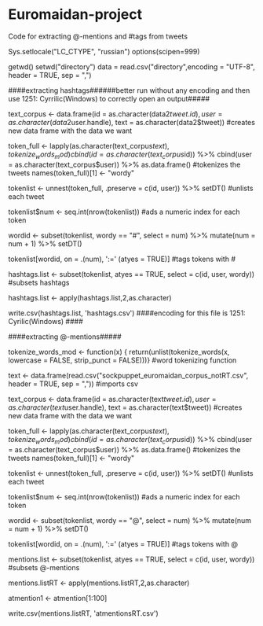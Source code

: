 # Euromaidan-project
Code for extracting @-mentions and #tags from tweets

Sys.setlocale("LC_CTYPE", "russian")
options(scipen=999)

getwd()
setwd("directory")
data = read.csv("directory",encoding = "UTF-8", header = TRUE, sep = ",")

####extracting hashtags######better run without any encoding and then use 1251: Cyrrilic(Windows) to correctly open an output##### 

text_corpus <- data.frame(id = as.character(data2$tweet.id), user = as.character(data2$user.handle), 
                          text = as.character(data2$tweet)) #creates new data frame with the data we want

token_full <- lapply(as.character(text_corpus$text), tokenize_words_mod) %>%
  cbind(id = as.character(text_corpus$id)) %>% cbind(user = as.character(text_corpus$user)) %>%
  as.data.frame() #tokenizes the tweets
names(token_full)[1] <- "wordy"

tokenlist <- unnest(token_full, .preserve = c(id, user)) %>% setDT() #unlists each tweet

tokenlist$num <- seq.int(nrow(tokenlist)) #ads a numeric index for each token

wordid <- subset(tokenlist, wordy == "#", select = num) %>%
  mutate(num = num + 1) %>% setDT()

tokenlist[wordid, on = .(num), ':=' (atyes = TRUE)] #tags tokens with #

hashtags.list <- subset(tokenlist, atyes == TRUE, select = c(id, user, wordy)) #subsets hashtags

hashtags.list <- apply(hashtags.list,2,as.character)

write.csv(hashtags.list, 'hashtags.csv')
####encoding for this file is 1251: Cyrilic(Windows) ####

####extracting @-mentions#####

tokenize_words_mod <- function(x) {
  return(unlist(tokenize_words(x, lowercase = FALSE, strip_punct = FALSE)))} #word tokenizing function

text <- data.frame(read.csv("sockpuppet_euromaidan_corpus_notRT.csv", header = TRUE, sep = ",")) #imports csv

text_corpus <- data.frame(id = as.character(text$tweet.id), user = as.character(text$user.handle), 
                          text = as.character(text$tweet)) #creates new data frame with the data we want

token_full <- lapply(as.character(text_corpus$text), tokenize_words_mod) %>%
  cbind(id = as.character(text_corpus$id)) %>% cbind(user = as.character(text_corpus$user)) %>%
  as.data.frame() #tokenizes the tweets
names(token_full)[1] <- "wordy"

tokenlist <- unnest(token_full, .preserve = c(id, user)) %>% setDT() #unlists each tweet

tokenlist$num <- seq.int(nrow(tokenlist)) #ads a numeric index for each token

wordid <- subset(tokenlist, wordy == "@", select = num) %>%
  mutate(num = num + 1) %>% setDT()

tokenlist[wordid, on = .(num), ':=' (atyes = TRUE)] #tags tokens with @

mentions.list <- subset(tokenlist, atyes == TRUE, select = c(id, user, wordy)) #subsets @-mentions

mentions.listRT <- apply(mentions.listRT,2,as.character)

atmention1 <- atmention[1:100]

write.csv(mentions.listRT, 'atmentionsRT.csv')
